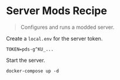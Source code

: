 # Server Mods Recipe
> Configures and runs a modded server.

Create a `local.env` for the server token.
```dotenv
TOKEN=pds-g^KU_...
```

Start the server.
```shell
docker-compose up -d
```
